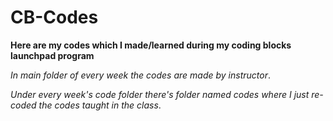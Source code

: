 # CB-Codes

**Here are my codes which I made/learned during my coding blocks launchpad program**

*In main folder of every week the codes are made by instructor*.

*Under every week's code folder there's folder named codes where I just re-coded the codes taught in the class*.
